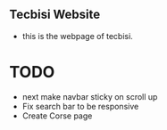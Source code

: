 
## Tecbisi Website
  - this is the webpage of tecbisi.


# TODO
  - next make navbar sticky on scroll up
  - Fix search bar to be responsive 
  - Create Corse page